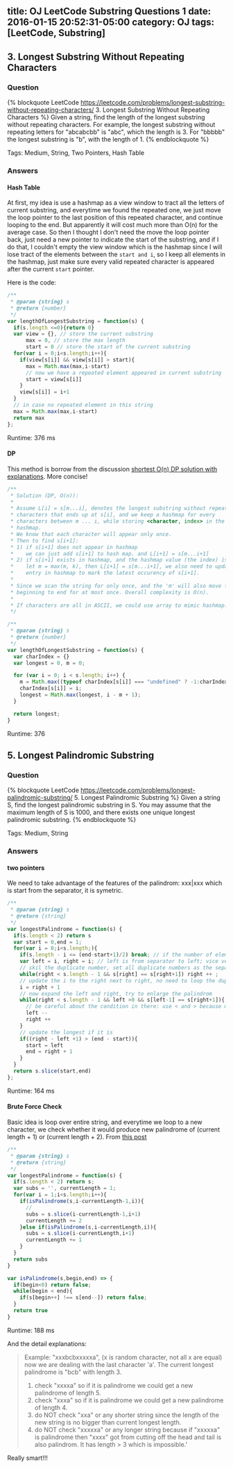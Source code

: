 title: OJ LeetCode Substring Questions 1
date: 2016-01-15 20:52:31-05:00
category: OJ
tags: [LeetCode, Substring]
---


## 3. Longest Substring Without Repeating Characters

### Question

{% blockquote LeetCode https://leetcode.com/problems/longest-substring-without-repeating-characters/ 3. Longest Substring Without Repeating Characters %}
Given a string, find the length of the longest substring without repeating characters. For example, the longest substring without repeating letters for "abcabcbb" is "abc", which the length is 3. For "bbbbb" the longest substring is "b", with the length of 1.
{% endblockquote %}

Tags: Medium, String, Two Pointers, Hash Table

### Answers

#### Hash Table

At first, my idea is use a hashmap as a view window to tract all the letters of current substring, and everytime we found the repeated one, we just move the loop pointer to the last position of this repeated character, and continue looping to the end. But apparently it will cost much more than O(n) for the average case. So then I thought I don't need the move the loop pointer back, just need a new pointer to indicate the start of the substring, and if I do that, I couldn't empty the view window which is the hashmap since I will lose tract of the elements between the `start and i`, so I keep all elements in the hashmap, just make sure every valid repeated character is appeared after the current `start` pointer.

Here is the code:

``` javascript
/**
 * @param {string} s
 * @return {number}
 */
var lengthOfLongestSubstring = function(s) {
  if(s.length <=0){return 0}
  var view = {}, // store the current substring
      max = 0, // store the max length
      start = 0 // store the start of the current substring
  for(var i = 0;i<s.length;i++){
    if(view[s[i]] && view[s[i]] > start){
      max = Math.max(max,i-start)
      // now we have a repeated element appeared in current substring
      start = view[s[i]]
    }
    view[s[i]] = i+1
  }
  // in case no repeated element in this string
  max = Math.max(max,i-start)
  return max
};
```

Runtime: 376 ms

#### DP

This method is borrow from the discussion [shortest O(n) DP solution with explanations](https://leetcode.com/discuss/13336/shortest-o-n-dp-solution-with-explanations). More concise!

``` javascript
/**
 * Solution (DP, O(n)):
 * 
 * Assume L[i] = s[m...i], denotes the longest substring without repeating
 * characters that ends up at s[i], and we keep a hashmap for every
 * characters between m ... i, while storing <character, index> in the
 * hashmap.
 * We know that each character will appear only once.
 * Then to find s[i+1]:
 * 1) if s[i+1] does not appear in hashmap
 *    we can just add s[i+1] to hash map. and L[i+1] = s[m...i+1]
 * 2) if s[i+1] exists in hashmap, and the hashmap value (the index) is k
 *    let m = max(m, k), then L[i+1] = s[m...i+1], we also need to update
 *    entry in hashmap to mark the latest occurency of s[i+1].
 * 
 * Since we scan the string for only once, and the 'm' will also move from
 * beginning to end for at most once. Overall complexity is O(n).
 *
 * If characters are all in ASCII, we could use array to mimic hashmap.
 */

/**
 * @param {string} s
 * @return {number}
 */
var lengthOfLongestSubstring = function(s) {
  var charIndex = {}
  var longest = 0, m = 0;

  for (var i = 0; i < s.length; i++) {
    m = Math.max((typeof charIndex[s[i]] === "undefined" ? -1:charIndex[s[i]]) + 1, m);    // automatically takes care of -1 case
    charIndex[s[i]] = i;
    longest = Math.max(longest, i - m + 1);
  }

  return longest;
}
```
Runtime: 376


## 5. Longest Palindromic Substring

### Question

{% blockquote LeetCode https://leetcode.com/problems/longest-palindromic-substring/ 5. Longest Palindromic Substring %}
Given a string S, find the longest palindromic substring in S. You may assume that the maximum length of S is 1000, and there exists one unique longest palindromic substring.
{% endblockquote %}

Tags: Medium, String

### Answers

#### two pointers

We need to take advantage of the features of the palindrom: xxx|xxx which is start from the separator, it is symetric.

``` javascript
/**
 * @param {string} s
 * @return {string}
 */
var longestPalindrome = function(s) {
  if(s.length < 2) return s
  var start = 0,end = 1;
  for(var i = 0;i<s.length;){
    if(s.length - i <= (end-start+1)/2) break; // if the number of elements left is less than half of length of current longest palindrome, then we can break safely
    var left = i, right = i; // left is from separator to left; vice versa for right
    // skil the duplicate number, set all duplicate numbers as the separator of the palindrom since duplicate numbers definitely are palindrom 
    while(right < s.length - 1 && s[right] == s[right+1]) right ++ ;
    // update the i to the right next to right, no need to loop the duplicate number
    i = right + 1
    // now expand the left and right, try to enlarge the palindrom
    while(right < s.length - 1 && left >0 && s[left-1] == s[right+1]){
      // be careful about the condition in there: use < and > because maybe have 'bbb', so the s[left-1] and s[right+1] both are undefined, and they are equal...
      left --
      right ++
    }
    // update the longest if it is
    if((right - left +1) > (end - start)){
      start = left
      end = right + 1
    }
  }
  return s.slice(start,end)
};
```
Runtime: 164 ms

#### Brute Force Check

Basic idea is loop over entire string, and everytime we loop to a new character, we check whether it would produce new palindrome of (current length + 1) or (current length + 2). From [this post](https://leetcode.com/discuss/52814/ac-relatively-short-and-very-clear-java-solution)

``` javascript
/**
 * @param {string} s
 * @return {string}
 */
var longestPalindrome = function(s) {
  if(s.length < 2) return s;
  var subs = '', currentLength = 1;
  for(var i = 1;i<s.length;i++){
    if(isPalindrome(s,i-currentLength-1,i)){
      // 
      subs = s.slice(i-currentLength-1,i+1)
      currentLength += 2
    }else if(isPalindrome(s,i-currentLength,i)){
      subs = s.slice(i-currentLength,i+1)
      currentLength += 1
    }
  }
  return subs
}

var isPalindrome(s,begin,end) => {
  if(begin<0) return false;
  while(begin < end){
    if(s[begin++] !== s[end--]) return false;
  }
  return true
}
```

Runtime: 188 ms

And the detail explanations:

> Example: "xxxbcbxxxxxa", (x is random character, not all x are equal) now we are dealing with the last character 'a'. The current longest palindrome is "bcb" with length 3.
> 1. check "xxxxa" so if it is palindrome we could get a new palindrome of length 5.
> 2. check "xxxa" so if it is palindrome we could get a new palindrome of length 4.
> 3. do NOT check "xxa" or any shorter string since the length of the new string is no bigger than current longest length.
> 4. do NOT check "xxxxxa" or any longer string because if "xxxxxa" is palindrome then "xxxx" got  from cutting off the head and tail is also palindrom. It has length > 3 which is impossible.'

Really smart!!!

